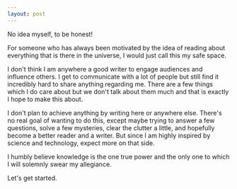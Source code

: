 ```yaml
---
layout: post
---
```


No idea myself, to be honest!

For someone who has always been motivated by the idea of reading about everything that is there in the universe, I would just call this my safe space.

I don't think I am anywhere a good writer to engage audiences and influence others. I get to communicate with a lot of people but still find it incredibly hard to share anything regarding me. There are a few things which I do care about but we don't talk about them much and that is exactly I hope to make this about.

I don't plan to achieve anything by writing here or anywhere else. There's no real goal of wanting to do this, except maybe trying to answer a few questions, solve a few mysteries, clear the clutter a little, and hopefully become a better reader and a writer. But since I am highly inspired by science and technology, expect more on that side.

I humbly believe knowledge is the one true power and the only one to which I will solemnly swear my allegiance.

Let's get started.